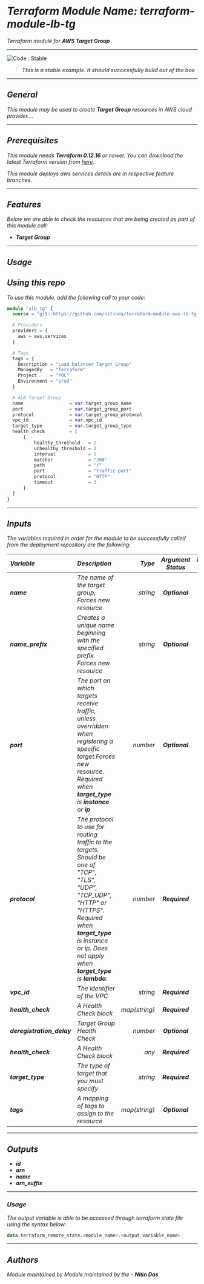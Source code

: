 # _Terraform Module Name: terraform-module-lb-tg_
_Terraform module for **_AWS Target Group_**_


<!--BEGIN STABILITY BANNER-->
---

![_Code : Stable_](https://img.shields.io/badge/Code-Stable-brightgreen?style=for-the-badge&logo=github)

> **_This is a stable example. It should successfully build out of the box_**
>

---
<!--END STABILITY BANNER-->


## _General_

_This module may be used to create_ **_Target Group_** _resources in AWS cloud provider...._

---


## _Prerequisites_

_This module needs_ **_Terraform 0.12.16_** _or newer._
_You can download the latest Terraform version from_ [_here_](https://www.terraform.io/downloads.html).

_This module deploys aws services details are in respective feature branches._

---

## _Features_

_Below we are able to check the resources that are being created as part of this module call:_

* **_Target Group_**


---

## _Usage_

## _Using this repo_

_To use this module, add the following call to your code:_

```tf
module "alb_tg" {
  source = "git::https://github.com/nitinda/terraform-module-aws-lb-tg.git?ref=terraform-12/target-ip-instance"

  # Providers
  providers = {
    aws = aws.services
  }

  # Tags
  tags = {
    Description = "Load balancer Target Group"
    ManagedBy   = "Terraform"
    Project     = "POC"
    Environment = "prod"
  }

  # ALB Target Group
  name                 = var.target_group_name
  port                 = var.target_group_port
  protocol             = var.target_group_protocol
  vpc_id               = var.vpc_id
  target_type          = var.target_group_type
  health_check         = [
      {
          healthy_threshold   = 2
          unhealthy_threshold = 2
          interval            = 5
          matcher             = "200"
          path                = "/"
          port                = "traffic-port"
          protocol            = "HTTP"
          timeout             = 3
      }
  ]
}

```


---

## _Inputs_

_The variables required in order for the module to be successfully called from the deployment repository are the following:_


|**_Variable_** | **_Description_** | **_Type_** | **_Argument Status_** | **_Default Value_** |
|:----|:----|-----:|:---:|:---:|
| **_name_** | _The name of the target group, Forces new resource_ | _string_ | **_Optional_** | **_null_** |
| **_name\_prefix_** | _Creates a unique name beginning with the specified prefix. Forces new resource_ | _string_ | **_Optional_** | **_null_** |
| **_port_** | _The port on which targets receive traffic, unless overridden when registering a specific target.Forces new resource.<br/>Required when_ **_target\_type_** _is_ **_instance_** _or_ **_ip_** | _number_ | **_Optional_** | **_null_** |
| **_protocol_** | _The protocol to use for routing traffic to the targets. Should be one of "TCP", "TLS", "UDP", "TCP\_UDP", "HTTP" or "HTTPS". Required when **target\_type** is instance or ip. Does not apply when **target\_type** is **lambda**._ | _number_ | **_Required_** | **_{}_** |
| **_vpc\_id_** | _The identifier of the VPC_ | _string_ | **_Required_** | **_{}_** |
| **_health\_check_** | _A Health Check block_ | _map(string)_ | **_Required_** | **_{}_** |
| **_deregistration\_delay_** | _Target Group Health Check_ | _number_ | **_Optional_** | **_300_** |
| **_health\_check_** | _A Health Check block_ | _any_ | **_Required_** | **_{}_** |
| **_target\_type_** | _The type of target that you must specify_ | _string_ | **_Required_** | **_{}_** |
| **_tags_** | _A mapping of tags to assign to the resource_ | _map(string)_ | **_Optional_** | **_{}_** |

---



## _Outputs_

* **_id_**
* **_arn_**
* **_name_**
* **_arn\_suffix_**


---


### _Usage_


_The output variable is able to be accessed through terraform state file using the syntax below:_

```tf
data.terraform_remote_state.<module_name>.<output_variable_name>
```

---

## _Authors_
_Module maintained by Module maintained by the -_ **_Nitin Das_**
